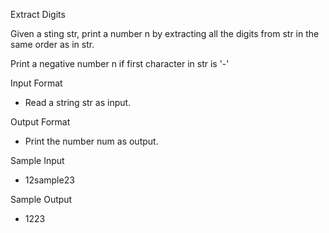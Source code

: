 Extract Digits

Given a sting str, print a number n by extracting all the digits from str in the same order
as in str.

Print a negative number n if first character in str is '-'

Input Format

- Read a string str as input.

Output Format

- Print the number num as output.

Sample Input 

- 12sample23

Sample Output

- 1223
